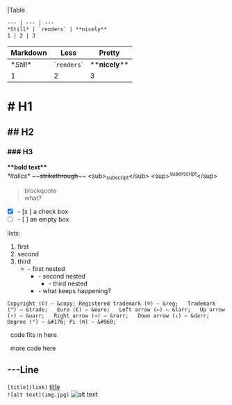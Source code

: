 |Table 
``` Markdown | Less | Pretty
--- | --- | ---
*Still* | `renders` | **nicely**
1 | 2 | 3
```

Markdown | Less | Pretty
--- | --- | ---
\**Still*\* | \``renders`\` | \*\***nicely**\*\*
1 | 2 | 3

# # H1  

## ## H2  

### ### H3  

**\*\*bold text\*\***  
*\*italics\**
\~\~~~strikethrough~~\~\~
\<sub\><sub>subscript</sub>\<\/sub\>
\<sup\><sup>superscript</sup>\<\/sup\>

>blockquote  
>what?

- [x] \- \[x \] a check box
- [ ] \- \[ \] an empty box

lists:
1. first
2. second
3. third
   - \- first nested
     - \- second nested
       - \- third nested
	 - \- what keeps happening?

`Copyright (©) — &copy;
Registered trademark (®) — &reg;  
Trademark (™) — &trade;  
Euro (€) — &euro;  
Left arrow (←) — &larr;  
Up arrow (↑) — &uarr;  
Right arrow (→) — &rarr;  
Down arrow (↓) — &darr;  
Degree (°) — &#176;
Pi (π) — &#960;`

` `code fits in here` ` 

``` ```more code here``` ```

\-\-\-Line
---
`[title](link)`
[title](link)  
`![alt text](img.jpg)`
![alt text](img.jpg)


